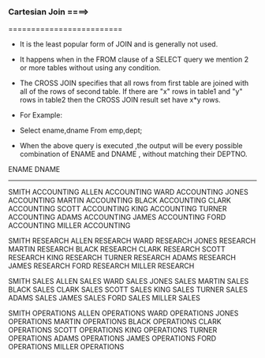 


###  Cartesian Join ====>
=========================

* It is the least popular form of JOIN and is generally not used.

* It happens when in the FROM clause of a SELECT query we mention 2 or more tables without using any condition.

* The CROSS JOIN specifies that all rows from first table are joined with all of the rows of second table. If there are "x" rows in table1 and "y" rows in table2 then the CROSS JOIN result set have x*y rows.

* For Example:
- Select ename,dname From emp,dept;

* When the above query is executed ,the output will be every possible combination of ENAME and DNAME , without matching their DEPTNO.

ENAME      DNAME
---------- --------------
SMITH      ACCOUNTING
ALLEN      ACCOUNTING
WARD       ACCOUNTING
JONES      ACCOUNTING
MARTIN     ACCOUNTING
BLACK      ACCOUNTING
CLARK      ACCOUNTING
SCOTT      ACCOUNTING
KING       ACCOUNTING
TURNER     ACCOUNTING
ADAMS      ACCOUNTING
JAMES      ACCOUNTING
FORD       ACCOUNTING
MILLER     ACCOUNTING

SMITH      RESEARCH
ALLEN      RESEARCH
WARD       RESEARCH
JONES      RESEARCH
MARTIN     RESEARCH
BLACK      RESEARCH
CLARK      RESEARCH
SCOTT      RESEARCH
KING       RESEARCH
TURNER     RESEARCH
ADAMS      RESEARCH
JAMES      RESEARCH
FORD       RESEARCH
MILLER     RESEARCH

SMITH      SALES
ALLEN      SALES
WARD       SALES
JONES      SALES
MARTIN     SALES
BLACK      SALES
CLARK      SALES
SCOTT      SALES
KING       SALES
TURNER     SALES
ADAMS      SALES
JAMES      SALES
FORD       SALES
MILLER     SALES

SMITH      OPERATIONS
ALLEN      OPERATIONS
WARD       OPERATIONS
JONES      OPERATIONS
MARTIN     OPERATIONS
BLACK      OPERATIONS
CLARK      OPERATIONS
SCOTT      OPERATIONS
KING       OPERATIONS
TURNER     OPERATIONS
ADAMS      OPERATIONS
JAMES      OPERATIONS
FORD       OPERATIONS
MILLER     OPERATIONS